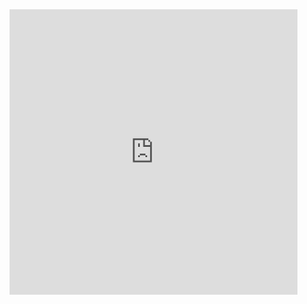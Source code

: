 <iframe src="https://challonge.com/pt/embarque/module" width="100%" height="500" frameborder="0" scrolling="auto" allowtransparency="true"></iframe>
